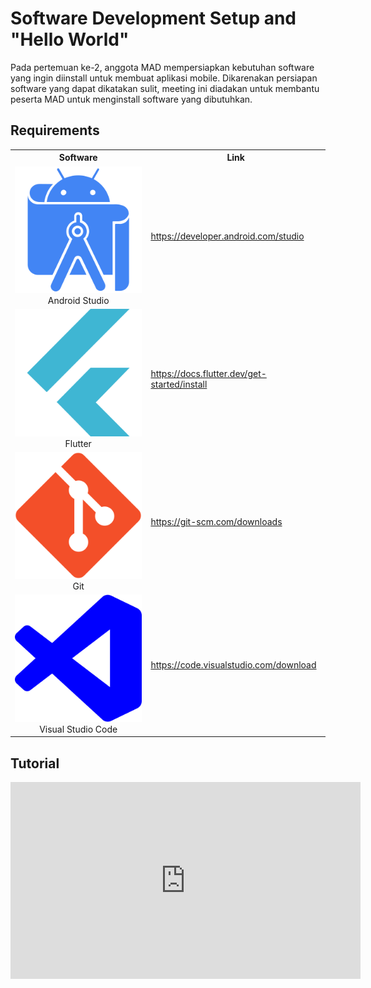 # Software Development Setup and "Hello World"

Pada pertemuan ke-2, anggota MAD mempersiapkan kebutuhan
software yang ingin diinstall untuk membuat aplikasi mobile.
Dikarenakan persiapan software yang dapat dikatakan sulit, meeting ini diadakan untuk membantu peserta MAD untuk menginstall software yang dibutuhkan.

## Requirements
<table>
  <tr>
    <th>Software</th>
    <th>Link</th>
  </tr>
  <tr>
    <td align="center"><img src="assets/androidstudio-plain.svg" alt="Android Studio"><br>Android Studio</td>
    <td><a href="https://developer.android.com/studio">https://developer.android.com/studio</a></td>
  </tr>
  <tr>
    <td align="center"><img src="assets/flutter-plain.svg" alt="Flutter"><br>Flutter</td>
    <td><a href="https://docs.flutter.dev/get-started/install">https://docs.flutter.dev/get-started/install</a></td>
  </tr>
  <tr>
    <td align="center" ><img src="assets/git-plain.svg" alt="Git"><br>Git</td>
    <td><a href="https://git-scm.com/downloads">https://git-scm.com/downloads</a></td>
  </tr>
  <tr>
    <td align="center"><img src="assets/vscode-plain.svg" alt="Visual Studio Code"><br>Visual Studio Code</td>
    <td><a href="https://code.visualstudio.com/download">https://code.visualstudio.com/download</a></td>
  </tr>
</table>

## Tutorial

<iframe width="560" height="315" src="https://www.youtube.com/embed/1KidD72q87s?si=3RL3t3YJu6onJaho" title="YouTube video player" frameborder="0" allow="accelerometer; autoplay; clipboard-write; encrypted-media; gyroscope; picture-in-picture; web-share" referrerpolicy="strict-origin-when-cross-origin" allowfullscreen></iframe>